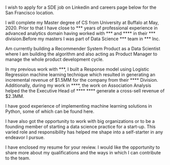 I wish to apply for a SDE job on Linkedin and careers page below for the San Francisco location.

I will complete my Master degree of CS  from University at Buffalo at May, 2020. Prior to that I have close to *** years of professional experience in advanced analytics domain having worked with *** and **** in their *** division.Before my masters I was part of Data Science *** team in *** Inc.

Am currently building a Recommender System Product as a Data Scientist where I am building the algorithm and also acting as Product Manager to manage the whole product development cycle.

In my previous work with ***, I built a Response model using Logistic Regression machine learning technique which resulted in generating an incremental revenue of $1.5MM for the company from their **** Division. Additionally, during my work in ****, the work on Association Analysis helped the the Executive Head of **** **** generate a cross-sell revenue of $2.3MM.

I have good experience of implementing machine learning solutions in Python, some of which can be found here.

I have also got the opportunity to work with big organizations or to be a founding member of starting a data science practice for a start-up. This varied role and responsibility has helped me shape into a self-starter in any endeavor I pursue.

I have enclosed my resume for your review. I would like the opportunity to share more about my qualifications and the ways in which I can contribute to the team.